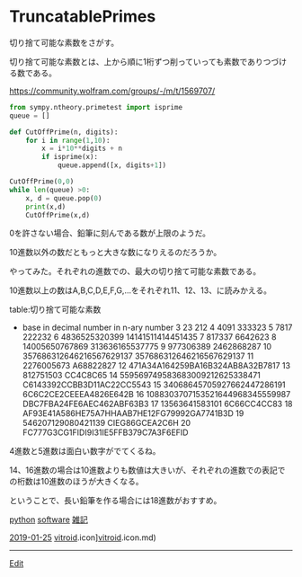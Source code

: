# TruncatablePrimes

切り捨て可能な素数をさがす。

切り捨て可能な素数とは、上から順に1桁ずつ削っていっても素数でありつづける数である。

[](https://gyazo.com/f7579232b43d580e0900c4f0b7d5cd17)

https://community.wolfram.com/groups/-/m/t/1569707/


```python
from sympy.ntheory.primetest import isprime
queue = []

def CutOffPrime(n, digits):
    for i in range(1,10):
        x = i*10**digits + n
        if isprime(x):
            queue.append([x, digits+1])

CutOffPrime(0,0)
while len(queue) >0:
    x, d = queue.pop(0)
    print(x,d)
    CutOffPrime(x,d)
```

0を許さない場合、鉛筆に刻んである数が上限のようだ。

10進数以外の数だともっと大きな数になりえるのだろうか。



やってみた。それぞれの進数での、最大の切り捨て可能な素数である。

10進数以上の数はA,B,C,D,E,F,G,...をそれぞれ11、12、13、に読みかえる。

table:切り捨て可能な素数


* base	in decimal number	in n-ary number
3	23	212
4	4091	333323
5	7817	222232
6	4836525320399	14141511414451435
7	817337	6642623
8	14005650767869	313636165537775
9	977306389	2462868287
10	357686312646216567629137	357686312646216567629137
11	2276005673	A68822827
12		471A34A164259BA16B324AB8A32B7817
13	812751503	CC4C8C65
14	559569749583683009212625338471	C6143392CCBB3D11AC22CC5543
15	34068645705927662447286191	6C6C2CE2CEEEA4826E642B
16	1088303707153521644968345559987	DBC7FBA24FE6AEC462ABF63B3
17	13563641583101	6C66CC4CC83
18		AF93E41A586HE75A7HHAAB7HE12FG79992GA7741B3D
19	546207129080421139	CIEG86GCEA2C6H
20		FC777G3CG1FIDI9I31IE5FFB379C7A3F6EFID

4進数と5進数は面白い数字がでてくるね。

14、16進数の場合は10進数よりも数値は大きいが、それぞれの進数での表記での桁数は10進数のほうが大きくなる。



ということで、長い鉛筆を作る場合には18進数がおすすめ。

[python](python.md) [software](software.md) [雑記](雑記.md)

[2019-01-25](2019-01-25.md) [vitroid](vitroid.md).icon][vitroid](vitroid.md).icon.md)





----
[Edit](https://github.com/vitroid/vitroid.github.io/edit/master/MD/TruncatablePrimes.md)
